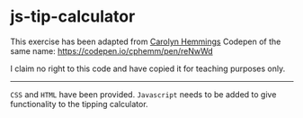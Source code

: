 # js-tip-calculator

This exercise has been adapted from [Carolyn Hemmings](https://codepen.io/cphemm/) Codepen of the same name: https://codepen.io/cphemm/pen/reNwWd

I claim no right to this code and have copied it for teaching purposes only. 

---

`CSS` and `HTML` have been provided. `Javascript` needs to be added to give functionality to the tipping calculator. 
